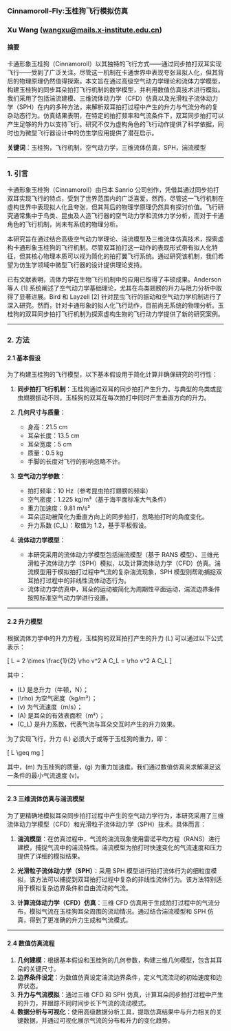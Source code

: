 

### **Cinnamoroll-Fly:玉桂狗飞行模拟仿真**
### Xu Wang (wangxu@mails.x-institute.edu.cn)

#### **摘要**

卡通形象玉桂狗（Cinnamoroll）以其独特的飞行方式——通过同步拍打双耳实现飞行——受到了广泛关注。尽管这一机制在卡通世界中表现夸张且拟人化，但其背后的物理原理仍然值得探索。本文旨在通过高级空气动力学理论和流体力学模型，构建玉桂狗的同步耳朵拍打飞行机制的数学模型，并利用数值仿真技术进行模拟。我们采用了包括湍流建模、三维流体动力学（CFD）仿真以及光滑粒子流体动力学（SPH）在内的多种方法，来解析双耳拍打过程中产生的升力与气流分布的复杂动态行为。仿真结果表明，在特定的拍打频率和气流条件下，双耳同步拍打可以产生足够的升力以支持飞行。研究不仅为虚构角色的飞行动作提供了科学依据，同时也为微型飞行器设计中的仿生学应用提供了潜在启示。

**关键词**：玉桂狗，飞行机制，空气动力学，三维流体仿真，SPH，湍流模型

---

### **1. 引言**

卡通形象玉桂狗（Cinnamoroll）由日本 Sanrio 公司创作，凭借其通过同步拍打双耳实现飞行的特点，受到了世界范围内的广泛喜爱。然而，尽管这一飞行机制在虚构世界中表现拟人化且夸张，但其背后的物理学原理仍然具有探讨价值。飞行研究通常集中于鸟类、昆虫及人造飞行器的空气动力学和流体力学分析，而对于卡通角色的飞行机制，尚未有系统的物理分析。

本研究旨在通过结合高级空气动力学理论、湍流模型及三维流体仿真技术，探索虚构卡通形象玉桂狗的飞行机制。尽管双耳拍打这一动作的表现形式带有拟人化特征，但其核心物理本质可以视为简化的拍打翼飞行系统。通过研究该机制，我们希望为仿生学领域中微型飞行器的设计提供理论支持。

已有文献表明，流体力学在生物飞行机制中的应用已取得了丰硕成果。Anderson 等人 [1] 系统阐述了空气动力学基础理论，尤其在鸟类翅膀的升力与阻力分析中取得了显著进展。Bird 和 Layzell [2] 针对昆虫飞行的振动和空气动力学机制进行了深入研究。然而，针对卡通形象的拟人化飞行动作，目前尚无系统的物理分析。玉桂狗的双耳同步拍打飞行机制为探索虚构生物的飞行动力学提供了新的研究案例。

---

### **2. 方法**

#### 2.1 基本假设

为了构建玉桂狗的飞行模型，以下基本假设用于简化计算并确保研究的可行性：

1. **同步拍打飞行机制**：玉桂狗通过双耳的同步拍打产生升力。与典型的鸟类或昆虫翅膀振动不同，玉桂狗的双耳在每次拍打中同时产生垂直方向的升力。
   
2. **几何尺寸与质量**：
   - 身高：21.5 cm
   - 耳朵长度：13.5 cm
   - 耳朵宽度：5 cm
   - 质量：0.5 kg
   - 手脚的长度对飞行的影响忽略不计。

3. **空气动力学参数**：
   - 拍打频率：10 Hz（参考昆虫拍打翅膀的频率）
   - 空气密度：1.225 kg/m³（基于海平面标准大气条件）
   - 重力加速度：9.81 m/s²
   - 耳朵运动被简化为垂直方向上的同步拍打，忽略拍打时的角度变化。
   - 升力系数 \(C_L\)：取值为 1.2，基于平板假设。

4. **流体动力学模型**：
   - 本研究采用的流体动力学模型包括湍流模型（基于 RANS 模型）、三维光滑粒子流体动力学（SPH）模拟，以及计算流体动力学（CFD）仿真。湍流模型用于模拟拍打过程中气流的复杂湍流现象，SPH 模型则帮助捕捉双耳拍打过程中的非线性流体动态行为。
   - 流体动力学仿真中，耳朵的运动被简化为周期性平面运动，湍流边界条件按照标准空气动力学进行设置。

---

#### 2.2 升力模型

根据流体力学中的升力方程，玉桂狗的双耳拍打产生的升力 \(L\) 可以通过以下公式表示：

\[
L = 2 \times \frac{1}{2} \rho v^2 A C_L = \rho v^2 A C_L
\]

其中：
- \(L\) 是总升力（牛顿，N）；
- \(\rho\) 为空气密度（kg/m³）；
- \(v\) 为气流速度（m/s）；
- \(A\) 是耳朵的有效表面积（m²）；
- \(C_L\) 是升力系数，代表气流与耳朵交互时产生的升力效果。

为了实现飞行，升力 \(L\) 必须大于或等于玉桂狗的重力，即：

\[
L \geq mg
\]

其中，\(m\) 为玉桂狗的质量，\(g\) 为重力加速度。我们通过数值仿真来求解满足这一条件的最小气流速度 \(v\)。

---

#### 2.3 三维流体仿真与湍流模型

为了更精确地模拟耳朵同步拍打过程中产生的空气动力学行为，本研究采用了三维流体动力学模型（CFD）和光滑粒子流体动力学（SPH）技术。具体而言：

1. **湍流模型**：在仿真过程中，气流的湍流现象使用雷诺平均方程（RANS）进行建模，捕捉气流中的湍流特性。湍流模型为拍打时快速变化的气流速度和压力提供了详细的模拟结果。
   
2. **光滑粒子流体动力学（SPH）**：采用 SPH 模型进行拍打流体行为的细粒度模拟，该方法可以捕捉到双耳拍打过程中复杂的非线性流体行为。该方法特别适用于模拟复杂边界条件和自由流动的气流。

3. **计算流体动力学（CFD）仿真**：三维 CFD 仿真用于生成拍打过程中的气流分布，模拟气流在玉桂狗耳朵周围的流动情况。通过结合湍流模型和 SPH 仿真，得到了更准确的升力生成和气流模式。

---

#### 2.4 数值仿真流程

1. **几何建模**：根据基本假设和玉桂狗的几何参数，构建三维几何模型，包含其耳朵的关键尺寸。
2. **边界条件设定**：为数值仿真设定湍流边界条件，定义气流流动的初始速度和边界状态。
3. **升力与气流模拟**：通过三维 CFD 和 SPH 仿真，计算耳朵同步拍打过程中产生的升力，并跟踪不同时间步长下气流的流动模式。
4. **数据分析与可视化**：使用高级数据分析工具，提取仿真结果中与升力相关的关键数据，并通过可视化展示气流的分布和升力的变化趋势。

